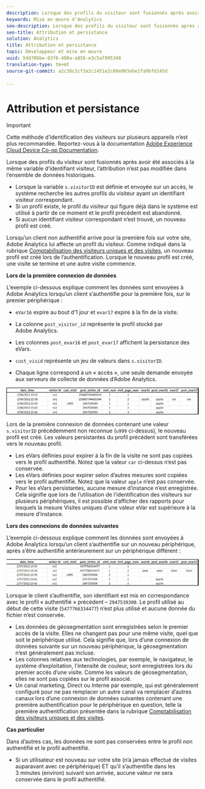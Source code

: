 ```yaml
---
description: Lorsque des profils du visiteur sont fusionnés après avoir été associés à la même variable d’identifiant visiteur, l’attribution n’est pas modifiée dans l’ensemble de données historiques.
keywords: Mise en œuvre d’Analytics
seo-description: Lorsque des profils du visiteur sont fusionnés après avoir été associés à la même variable d’identifiant visiteur, l’attribution n’est pas modifiée dans l’ensemble de données historiques.
seo-title: Attribution et persistance
solution: Analytics
title: Attribution et persistance
topic: Développeur et mise en œuvre
uuid: 5dd706be-83f6-498a-a856-e3c5af995348
translation-type: tm+mt
source-git-commit: a2c38c2cf3a2c1451e2c60e003ebe1fa9bfd145d

---
```



# Attribution et persistance

>[!IMPORTANT]
>
>Cette méthode d’identification des visiteurs sur plusieurs appareils n’est plus recommandée. Reportez-vous à la documentation [Adobe Experience Cloud Device Co-op Documentation](https://marketing.adobe.com/resources/help/en_US/mcdc/).

Lorsque des profils du visiteur sont fusionnés après avoir été associés à la même variable d’identifiant visiteur, l’attribution n’est pas modifiée dans l’ensemble de données historiques.

* Lorsque la variable `s.visitorID` est définie et envoyée sur un accès, le système recherche les autres profils du visiteur ayant un identifiant visiteur correspondant.
* Si un profil existe, le profil du visiteur qui figure déjà dans le système est utilisé à partir de ce moment et le profil précédent est abandonné.
* Si aucun identifiant visiteur correspondant n’est trouvé, un nouveau profil est créé.

Lorsqu’un client non authentifié arrive pour la première fois sur votre site, Adobe Analytics lui affecte un profil du visiteur. Comme indiqué dans la rubrique [Comptabilisation des visiteurs uniques et des visites](../../../implement/js-implementation/xdevice-visid/xdevice-connecting.md#section_70330AB6724C4E419A4BD0BDD54641AC), un nouveau profil est créé lors de l’authentification. Lorsque le nouveau profil est créé, une visite se termine et une autre visite commence.

**Lors de la première connexion de données**

L’exemple ci-dessous explique comment les données sont envoyées à Adobe Analytics lorsqu’un client s’authentifie pour la première fois, sur le premier périphérique :

* `eVar16` expire au bout d’1 jour et `evar17` expire à la fin de la visite.

* La colonne `post_visitor_id` représente le profil stocké par Adobe Analytics.
* Les colonnes `post_evar16` et `post_evar17` affichent la persistance des eVars.

* `cust_visid` représente un jeu de valeurs dans `s.visitorID`.

* Chaque ligne correspond à un « accès », une seule demande envoyée aux serveurs de collecte de données d’Adobe Analytics.

![](assets/xdevice_first.jpg)

Lors de la première connexion de données contenant une valeur `s.visitorID` précédemment non reconnue (`u999` ci-dessus), le nouveau profil est créé. Les valeurs persistantes du profil précédent sont transférées vers le nouveau profil.

* Les eVars définies pour expirer à la fin de la visite ne sont pas copiées vers le profil authentifié. Notez que la valeur `car` ci-dessus n’est pas conservée.
* Les eVars définies pour expirer selon d’autres mesures sont copiées vers le profil authentifié. Notez que la valeur `apple` n’est pas conservée.
* Pour les eVars persistantes, aucune mesure d’instance n’est enregistrée. Cela signifie que lors de l’utilisation de l’identification des visiteurs sur plusieurs périphériques, il est possible d’afficher des rapports pour lesquels la mesure Visites uniques d’une valeur eVar est supérieure à la mesure d’instance.

**Lors des connexions de données suivantes**

L’exemple ci-dessous explique comment les données sont envoyées à Adobe Analytics lorsqu’un client s’authentifie sur un nouveau périphérique, après s’être authentifié antérieurement sur un périphérique différent :

![](assets/xdevice-subsequent.jpg)

Lorsque le client s’authentifie, son identifiant est mis en correspondance avec le profil « authentifié » précédent – `2947539300`. Le profil utilisé au début de cette visite (`5477766334477`) n’est plus utilisé et aucune donnée du fichier n’est conservée.

* Les données de géosegmentation sont enregistrées selon le premier accès de la visite. Elles ne changent pas pour une même visite, quel que soit le périphérique utilisé. Cela signifie que, lors d’une connexion de données suivante sur un nouveau périphérique, la géosegmentation n’est généralement pas incluse.
* Les colonnes relatives aux technologies, par exemple, le navigateur, le système d’exploitation, l’intensité de couleur, sont enregistrées lors du premier accès d’une visite. Comme les valeurs de géosegmentation, elles ne sont pas copiées sur le profil associé.
* Un canal marketing, Direct ou Interne par exemple, qui est généralement configuré pour ne pas remplacer un autre canal va remplacer d’autres canaux lors d’une connexion de données suivantes contenant une première authentification pour le périphérique en question, telle la première authentification présentée dans la rubrique [Comptabilisation des visiteurs uniques et des visites](../../../implement/js-implementation/xdevice-visid/xdevice-connecting.md#section_70330AB6724C4E419A4BD0BDD54641AC).

**Cas particulier**

Dans d’autres cas, les données ne sont pas conservées entre le profil non authentifié et le profil authentifié.

* Si un utilisateur est nouveau sur votre site (n’a jamais effectué de visites auparavant avec ce périphérique) ET qu’il s’authentifie dans les 3 minutes (environ) suivant son arrivée, aucune valeur ne sera conservée dans le profil authentifié.

